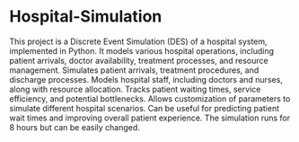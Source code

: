 # Hospital-Simulation
This project is a Discrete Event Simulation (DES) of a hospital system, implemented in Python. It models various hospital operations, including patient arrivals, doctor availability, treatment processes, and resource management. Simulates patient arrivals, treatment procedures, and discharge processes. Models hospital staff, including doctors and nurses, along with resource allocation. Tracks patient waiting times, service efficiency, and potential bottlenecks. Allows customization of parameters to simulate different hospital scenarios. Can be useful for predicting patient wait times and improving overall patient experience. The simulation runs for 8 hours but can be easily changed. 
